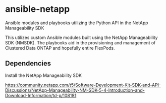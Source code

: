 # ansible-netapp
Ansible modules and playbooks utilizing the Python API in the NetApp Manageability SDK

This utilizes custom Ansible modules built using the NetApp Manageability SDK (NMSDK). The playbooks aid in the provisioning and management of Clustered Data ONTAP and hopefully entire FlexPods.

## Dependencies

Install the NetApp Manageability SDK

https://community.netapp.com/t5/Software-Development-Kit-SDK-and-API-Discussions/NetApp-Manageability-NM-SDK-5-4-Introduction-and-Download-Information/td-p/108181